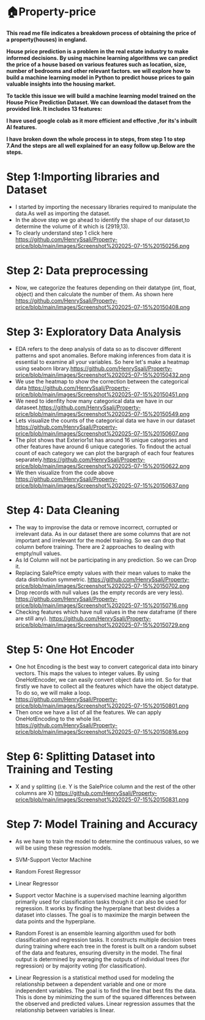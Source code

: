  # 🏠Property-price
 __This read me file indicates a breakdown process of obtaining the price of a property(houses) in england.__
 
 __House price prediction is a problem in the real estate industry to make informed decisions. By using machine learning algorithms we can predict the price of a house based on various features such as location, size, number of bedrooms and other relevant factors.  we will explore how to build a machine learning model in Python to predict house prices to gain valuable insights into the housing market.__
 
__To tackle this issue we will build a machine learning model trained on the House Price Prediction Dataset. We can download the dataset from the provided link. It includes 13 features:__

 __I have used google colab as it more efficient and effective ,for its's inbuilt AI features.__
 
 __I have broken down the whole process in to steps, from step 1 to step 7.And the steps are all well explained for an easy follow up.Below are the steps.__

 # Step 1:Importing libraries and Dataset
* I started by importing the necessary libraries required to manipulate the data.As well as    importing the dataset.
* In the above step we go ahead to identify the shape of our dataset,to determine the volume of it which is (2919,13).
* To clearly understand step 1 click here https://github.com/HenrySsali/Property-price/blob/main/images/Screenshot%202025-07-15%20150256.png
# Step 2: Data preprocessing
* Now, we categorize the features depending on their datatype (int, float, object) and then calculate the number of them. As shown here https://github.com/HenrySsali/Property-price/blob/main/images/Screenshot%202025-07-15%20150408.png
# Step 3: Exploratory Data Analysis
* EDA refers to the deep analysis of data so as to discover different patterns and spot anomalies. Before making inferences from data it is essential to examine all your variables. So here let's make a heatmap using seaborn library.https://github.com/HenrySsali/Property-price/blob/main/images/Screenshot%202025-07-15%20150432.png
* We use the heatmap to show the correction between the categorical data 
 https://github.com/HenrySsali/Property-price/blob/main/images/Screenshot%202025-07-15%20150451.png
* We need to idenfity how many categorical data we have in our dataseet.https://github.com/HenrySsali/Property-price/blob/main/images/Screenshot%202025-07-15%20150549.png
*  Lets visualize the counts of the categorical data we have in our dataset  https://github.com/HenrySsali/Property-price/blob/main/images/Screenshot%202025-07-15%20150607.png
*  The plot shows that Exterior1st has around 16 unique categories and other features have around  6 unique categories. To findout the actual count of each category we can plot the bargraph of each four features separately.https://github.com/HenrySsali/Property-price/blob/main/images/Screenshot%202025-07-15%20150622.png
*  We then visualize from the code above https://github.com/HenrySsali/Property-price/blob/main/images/Screenshot%202025-07-15%20150637.png
# Step 4: Data Cleaning 
* The way to improvise the data or remove incorrect, corrupted or irrelevant data. As in our dataset there are some columns that are not important and irrelevant for the model training. So we can drop that column before training. There are 2 approaches to dealing with empty/null values.
* As Id Column will not be participating in any prediction. So we can Drop it.
* Replacing SalePrice empty values with their mean values to make the data distribution symmetric. https://github.com/HenrySsali/Property-price/blob/main/images/Screenshot%202025-07-15%20150702.png
* Drop records with null values (as the empty records are very less).
  https://github.com/HenrySsali/Property-price/blob/main/images/Screenshot%202025-07-15%20150716.png
* Checking features which have null values in the new dataframe (if there are still any).
  https://github.com/HenrySsali/Property-price/blob/main/images/Screenshot%202025-07-15%20150729.png
# Step 5: One Hot Encoder 
* One hot Encoding is the best way to convert categorical data into binary vectors. This maps the values to integer values. By using OneHotEncoder, we can easily convert object data into int. So for that firstly we have to collect all the features which have the object datatype. To do so, we will make a loop.
* https://github.com/HenrySsali/Property-price/blob/main/images/Screenshot%202025-07-15%20150801.png
* Then once we have a list of all the features. We can apply OneHotEncoding to the whole list.
  https://github.com/HenrySsali/Property-price/blob/main/images/Screenshot%202025-07-15%20150816.png
# Step 6: Splitting Dataset into Training and Testing 
* X and y splitting (i.e. Y is the SalePrice column and the rest of the other columns are X)
  https://github.com/HenrySsali/Property-price/blob/main/images/Screenshot%202025-07-15%20150831.png
# Step 7: Model Training and Accuracy 
* As we have to train the model to determine the continuous values, so we will be using these regression models.

* SVM-Support Vector Machine
* Random Forest Regressor
* Linear Regressor
* Support vector Machine is a supervised machine learning algorithm primarily used for classification tasks though it can also be used for regression. It works by finding the hyperplane that best divides a dataset into classes. The goal is to maximize the margin between the data points and the hyperplane.
* Random Forest is an ensemble learning algorithm used for both classification and regression tasks. It constructs multiple decision trees during training where each tree in the forest is built on a random subset of the data and features, ensuring diversity in the model. The final output is determined by averaging the outputs of individual trees (for regression) or by majority voting (for classification).
* Linear Regression is a statistical method used for modeling the relationship between a dependent variable and one or more independent variables. The goal is to find the line that best fits the data. This is done by minimizing the sum of the squared differences between the observed and predicted values. Linear regression assumes that the relationship between variables is linear.


 

